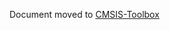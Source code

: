 Document moved to [CMSIS-Toolbox](https://github.com/Open-CMSIS-Pack/cmsis-toolbox/blob/main/docs/YML-Input-Format.md)